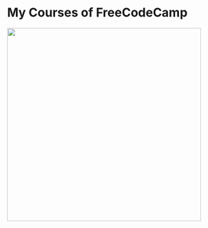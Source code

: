 # My Courses of FreeCodeCamp

<img src="https://cdn.neow.in/news/images/uploaded/2021/03/1615067291_freecodecamp_story.jpg" width="450px">
